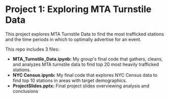 # Project 1: Exploring MTA Turnstile Data

This project explores MTA Turnstile Data to find the most trafficked stations and the time periods in which to optimally advertise for an event.

This repo includes 3 files:

- **MTA_Turnstile_Data.ipynb:** My group's final code that gathers, cleans, and analyzes MTA turnstile data to find top 20 most heavily trafficked stations.
- **NYC Census.ipynb:** My final code that explores NYC Census data to find top 10 stations in areas with target demographics.
- **ProjectSlides.pptx:** Final project slides overviewing analysis and conclusions
